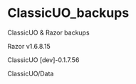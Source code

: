 # ClassicUO_backups
ClassicUO & Razor backups

Razor v1.6.8.15

ClassicUO [dev]-0.1.7.56

ClassicUO/Data
